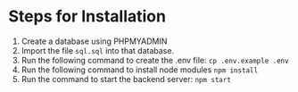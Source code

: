 # Steps for Installation

1. Create a database using PHPMYADMIN
2. Import the file `sql.sql` into that database.
3. Run the following command to create the .env file:
`cp .env.example .env`
4. Run the following command to install node modules
`npm install`
5. Run the command to start the backend server:
`npm start`
